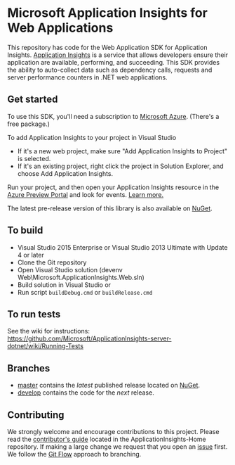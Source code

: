 # Microsoft Application Insights for Web Applications

This repository has code for the Web Application SDK for Application Insights. [Application Insights][AILandingPage] is a service that allows developers ensure their application are available, performing, and succeeding. This SDK provides the ability to auto-collect data such as dependency calls, requests and server performance counters in .NET web applications. 

## Get started

To use this SDK, you'll need a subscription to [Microsoft Azure][Azure]. (There's a free package.)

To add Application Insights to your project in Visual Studio

* If it's a new web project, make sure "Add Application Insights to Project" is selected.
* If it's an existing project, right click the project in Solution Explorer, and choose Add Application Insights.

Run your project, and then open your Application Insights resource in the [Azure Preview Portal][AzurePortal] and look for events. [Learn more.][WebDocumentation]

The latest pre-release version of this library is also available on [NuGet][WebNuGet].

## To build

* Visual Studio 2015 Enterprise or Visual Studio 2013 Ultimate with Update 4 or later
* Clone the Git repository
* Open Visual Studio solution (devenv Web\Microsoft.ApplicationInsights.Web.sln)
* Build solution in Visual Studio or 
* Run script ```buildDebug.cmd``` or ```buildRelease.cmd```

## To run tests

See the wiki for instructions:
https://github.com/Microsoft/ApplicationInsights-server-dotnet/wiki/Running-Tests

## Branches
- [master][master] contains the *latest* published release located on [NuGet][WebNuGet].
- [develop][develop] contains the code for the *next* release.

## Contributing

We strongly welcome and encourage contributions to this project. Please read the [contributor's guide][ContribGuide] located in the ApplicationInsights-Home repository. If making a large change we request that you open an [issue][GitHubIssue] first. We follow the [Git Flow][GitFlow] approach to branching. 

[Azure]: https://azure.com/
[AILandingPage]: http://azure.microsoft.com/services/application-insights/
[AzurePortal]: https://portal.azure.com/
[WebDocumentation]: https://azure.microsoft.com/en-us/documentation/articles/app-insights-asp-net/
[master]: https://github.com/Microsoft/ApplicationInsights-server-dotnet/tree/master/
[develop]: https://github.com/Microsoft/ApplicationInsights-server-dotnet/tree/develop/
[GitFlow]: http://nvie.com/posts/a-successful-git-branching-model/
[ContribGuide]: https://github.com/Microsoft/ApplicationInsights-Home/blob/master/CONTRIBUTING.md/
[GitHubIssue]: https://github.com/Microsoft/ApplicationInsights-server-dotnet/issues/
[WebNuGet]: https://www.nuget.org/packages/Microsoft.ApplicationInsights.Web/
